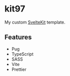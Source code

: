 # kit97

My custom [SvelteKit](https://kit.svelte.dev/) template.

## Features

-   Pug
-   TypeScript
-   SASS
-   Vite
-   Prettier
